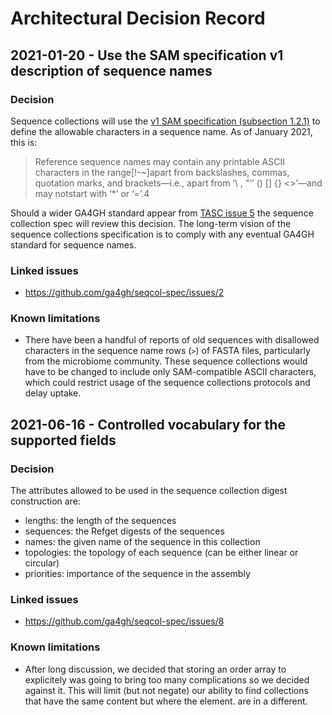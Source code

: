 # Architectural Decision Record

## 2021-01-20 - Use the SAM specification v1 description of sequence names

### Decision

Sequence collections will use the [v1 SAM specification (subsection 1.2.1)](https://samtools.github.io/hts-specs/SAMv1.pdf#subsubsection.1.2.1) to define the allowable characters in a sequence name. As of January 2021, this is:

> Reference sequence names may contain any printable ASCII characters in the range[!-~]apart from backslashes, commas, quotation marks, and brackets—i.e., apart from ‘\ , "‘’ () [] {} <>’—and may notstart with ‘*’ or ‘=’.4

Should a wider GA4GH standard appear from [TASC issue 5](https://github.com/ga4gh/TASC/issues/5) the sequence collection spec will review this decision. The long-term vision of the sequence collections specification is to comply with any eventual GA4GH standard for sequence names.

### Linked issues

- https://github.com/ga4gh/seqcol-spec/issues/2

### Known limitations

- There have been a handful of reports of old sequences with disallowed characters in the sequence name rows (`>`) of FASTA files, particularly from the microbiome community. These sequence collections would have to be changed to include only SAM-compatible ASCII characters, which could restrict usage of the sequence collections protocols and delay uptake.

## 2021-06-16 - Controlled vocabulary for the supported fields

### Decision

The attributes allowed to be used in the sequence collection digest construction are: 
 - lengths: the length of the sequences
 - sequences: the Refget digests of the sequences
 - names: the given name of the sequence in this collection 
 - topologies: the topology of each sequence (can be either linear or circular)
 - priorities: importance of the sequence in the assembly

### Linked issues

- https://github.com/ga4gh/seqcol-spec/issues/8

### Known limitations

- After long discussion, we decided that storing an order array to explicitely was going to bring too many complications so we decided against it. This will limit (but not negate) our ability to find collections that have the same content but where the element. are in a different.
